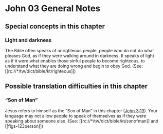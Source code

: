 # John 03 General Notes
## Special concepts in this chapter

### Light and darkness

The Bible often speaks of unrighteous people, people who do not do what pleases God, as if they were walking around in darkness. It speaks of light as if it were what enables those sinful people to become righteous, to understand what they are doing wrong and begin to obey God. (See: [[rc://*/tw/dict/bible/kt/righteous]])

## Possible translation difficulties in this chapter

### “Son of Man”

Jesus refers to himself as the “Son of Man” in this chapter ([John 3:13](../../jhn/03/13.md)). Your language may not allow people to speak of themselves as if they were speaking about someone else. (See: [[rc://*/tw/dict/bible/kt/sonofman]] and [[figs-123person]])